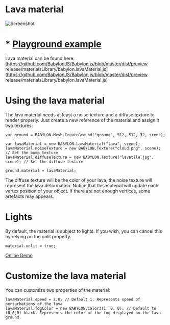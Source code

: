 # Lava material

![Screenshot](/img/extensions/materials/lava.jpg)

# * [Playground example](https://www.babylonjs-playground.com/#1BLVWO#25)


Lava material can be found here: [https://github.com/BabylonJS/Babylon.js/blob/master/dist/preview release/materialsLibrary/babylon.lavaMaterial.js](https://github.com/BabylonJS/Babylon.js/blob/master/dist/preview release/materialsLibrary/babylon.lavaMaterial.js)

# Using the lava material

The lava material needs at least a noise texture and a diffuse texture to render properly.
Just create a new reference of the material and assign it two textures:

```
var ground = BABYLON.Mesh.CreateGround("ground", 512, 512, 32, scene);

var lavaMaterial = new BABYLON.LavaMaterial("lava", scene);
lavaMaterial.noiseTexture = new BABYLON.Texture("cloud.png", scene); // Set the bump texture
lavaMaterial.diffuseTexture = new BABYLON.Texture("lavatile.jpg", scene); // Set the diffuse texture

ground.material = lavaMaterial;
```

The diffuse texture will be the color of your lava, the noise texture will represent the lava deformation.
Notice that this material will update each vertex position of your object. If there are not enough vertices, 
some artefacts may appears.

# Lights
By default, the material is subject to lights. If you wish, you can cancel this by relying on the unlit property.
```
material.unlit = true;
```

[Online Demo](https://www.babylonjs-playground.com/#1BLVWO#22)

# Customize the lava material

You can customize two properties of the material:

```
lavaMaterial.speed = 2.0; // Default 1. Represents speed of perturbations of the lava
lavaMaterial.fogColor = new BABYLON.Color3(1, 0, 0); // Default to (0,0,0) black. Represents the color of the fog displayed on the lava ground.
```

